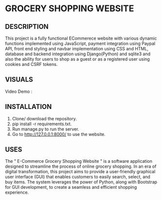 # GROCERY SHOPPING WEBSITE

## DESCRIPTION
This project is a fully functional ECommerece website with various dynamic functions implemented using JavaScript, payment integration using Paypal API, front end styling and navbar implementation using CSS and HTML, database and backend integration using Django(Python) and sqlite3 and also the ability for users to shop as a guest or as a registered user using cookies and CSRF tokens.

## VISUALS
Video Demo : 

## INSTALLATION
1. Clone/ download the repository.
2. pip install -r requirements.txt.
3. Run manage.py to run the server.
4. Go to http://127.0.0.1:8000/ to use the website.

## USES 

The " E-Commerce Grocery Shopping Website " is a software application designed to streamline the process of online grocery shopping. In an era of digital transformation, this project aims to provide a user-friendly graphical user interface (GUI) that enables customers to 
easily search, select, and buy items. The system leverages the power of Python, along with Bootstrap for GUI development, to create a seamless and efficient shopping experience.